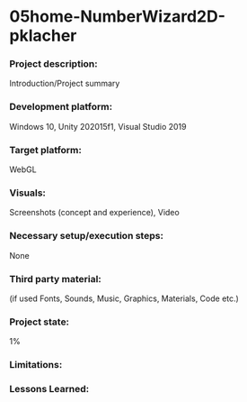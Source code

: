 # 05home-NumberWizard2D-pklacher

### Project description: 
Introduction/Project summary 

### Development platform: 
Windows 10, Unity 202015f1, Visual Studio 2019

### Target platform: 
WebGL

### Visuals: 
Screenshots (concept and experience), Video

### Necessary setup/execution steps: 
None

### Third party material: 
(if used Fonts, Sounds, Music, Graphics, Materials, Code etc.)

### Project state: 
1%

### Limitations: 

### Lessons Learned: 


